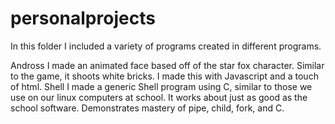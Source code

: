 # personalprojects
In this folder I included a variety of programs created in different programs.

Andross
  I made an animated face based off of the star fox character.  Similar to the game, it shoots white bricks.  I made this with Javascript and a touch of html.
Shell
  I made a generic Shell program using C, similar to those we use on our linux computers at school.  It works about just as good as the school software.  Demonstrates mastery of pipe, child, fork, and C.
